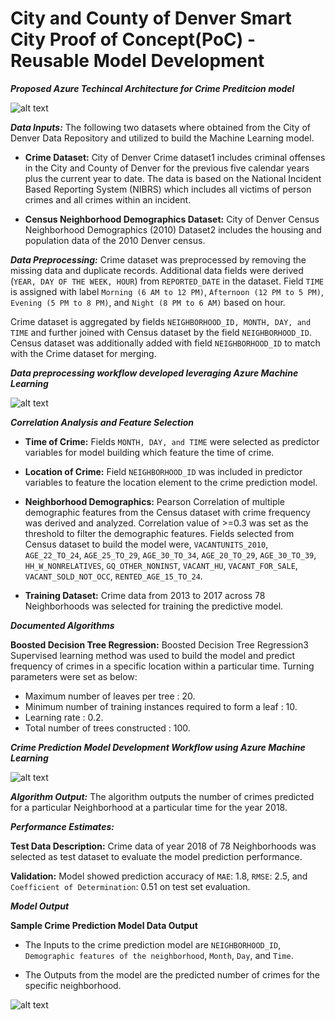 # City and County of Denver Smart City Proof of Concept(PoC) - Reusable Model Development

***Proposed Azure Techincal Architecture for Crime Preditcion model***

![alt text](https://github.com/smartcitypoc/smartcitypoc/blob/master/Neighborhood-Model/Images/Proposed_Azure_Reference_Architecture_Neighborhood.png) 

***Data Inputs:*** The following two datasets where obtained from the City of Denver Data Repository and utilized to build the Machine Learning model.

 - ****Crime Dataset:**** City of Denver Crime dataset1 includes criminal offenses in the City and County of Denver for the previous five calendar years plus the current year to date. The data is based on the National Incident Based Reporting System (NIBRS) which includes all victims of person crimes and all crimes within an incident.

 - ****Census Neighborhood Demographics Dataset:**** City of Denver Census Neighborhood Demographics (2010) Dataset2 includes the housing and population data of the 2010 Denver census.

***Data Preprocessing:*** Crime dataset was preprocessed by removing the missing data and duplicate records. Additional data fields were derived (`YEAR, DAY OF THE WEEK, HOUR`) from `REPORTED_DATE` in the dataset. Field `TIME` is assigned with label `Morning (6 AM to 12 PM)`, `Afternoon (12 PM to 5 PM)`, `Evening (5 PM to 8 PM)`, and `Night (8 PM to 6 AM)` based on hour.

Crime dataset is aggregated by fields `NEIGHBORHOOD_ID, MONTH, DAY, and TIME` and further joined with Census dataset by the field `NEIGHBORHOOD_ID`. Census dataset was additionally added with field `NEIGHBORHOOD_ID` to match with the Crime dataset for merging.

***Data preprocessing workflow developed leveraging Azure Machine Learning***

![alt text](https://github.com/smartcitypoc/smartcitypoc/blob/master/Neighborhood-Model/Images/Azure_Machine_Learning_Data_Preprocessing_Workflow.png) 


***Correlation Analysis and Feature Selection***

- ****Time of Crime:**** Fields `MONTH, DAY, and TIME` were selected as predictor variables for model building which feature the time of crime.

- ****Location of Crime:**** Field `NEIGHBORHOOD_ID` was included in predictor variables to feature the location element to the crime prediction model.

- ****Neighborhood Demographics:**** Pearson Correlation of multiple demographic features from the Census dataset with crime frequency was derived and analyzed. Correlation value of >=0.3 was set as the threshold to filter the demographic features. Fields selected from Census dataset to build the model were, `VACANTUNITS_2010`, `AGE_22_TO_24`, `AGE_25_TO_29`, `AGE_30_TO_34`, `AGE_20_TO_29`, `AGE_30_TO_39`, `HH_W_NONRELATIVES`, `GQ_OTHER_NONINST`, `VACANT_HU`, `VACANT_FOR_SALE`, `VACANT_SOLD_NOT_OCC`, `RENTED_AGE_15_TO_24`.

- ****Training Dataset:**** Crime data from 2013 to 2017 across 78 Neighborhoods was selected for training the predictive model.

***Documented Algorithms*** 

****Boosted Decision Tree Regression:**** Boosted Decision Tree Regression3  Supervised learning method was used to build the model and predict frequency of crimes in a specific location within a particular time. Turning parameters were set as below:
- Maximum number of leaves per tree : 20.
- Minimum number of training instances required to form a leaf : 10.
- Learning rate : 0.2.
- Total number of trees constructed : 100.

***Crime Prediction Model Development Workflow using Azure Machine Learning***

![alt text](https://github.com/smartcitypoc/smartcitypoc/blob/master/Neighborhood-Model/Images/Azure_Workflow_Model_Development.png) 

***Algorithm Output:*** The algorithm outputs the number of crimes predicted for a particular Neighborhood at a particular time for the year 2018.

***Performance Estimates:***

****Test Data Description:**** Crime data of year 2018 of 78 Neighborhoods was selected as test dataset to evaluate the model prediction performance. 

****Validation:**** Model showed prediction accuracy of `MAE`: 1.8, `RMSE`: 2.5, and `Coefficient of Determination`: 0.51 on test set evaluation.

***Model Output***

****Sample Crime Prediction Model Data Output****

- The Inputs to the crime prediction model are `NEIGHBORHOOD_ID`, `Demographic features of the neighborhood`, `Month`, `Day`, and `Time`. 

- The Outputs from the model are the predicted number of crimes for the specific neighborhood.

![alt text](https://github.com/smartcitypoc/smartcitypoc/blob/master/Neighborhood-Model/Images/Neighborhood_Model_Input_Output.png)

